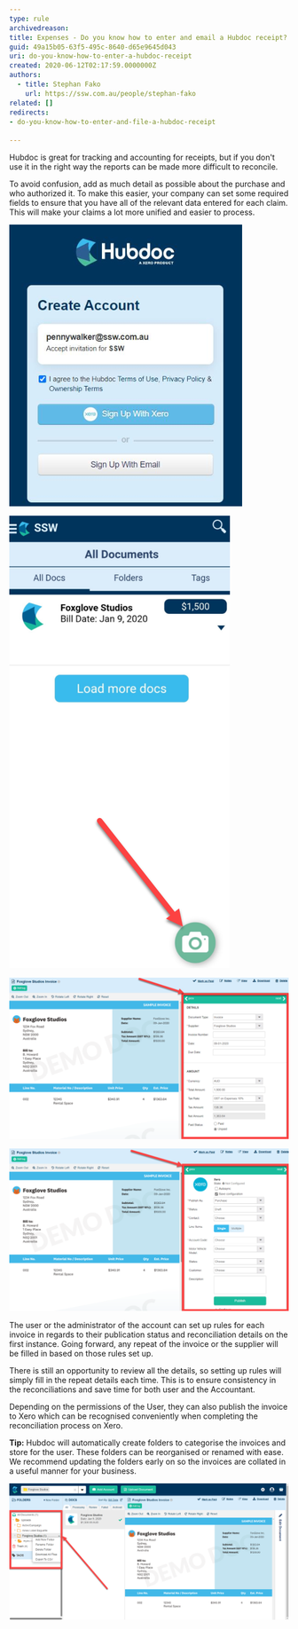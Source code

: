 ```yaml
---
type: rule
archivedreason: 
title: Expenses - Do you know how to enter and email a Hubdoc receipt?
guid: 49a15b05-63f5-495c-8640-d65e9645d043
uri: do-you-know-how-to-enter-a-hubdoc-receipt
created: 2020-06-12T02:17:59.0000000Z
authors: 
  - title: Stephan Fako
    url: https://ssw.com.au/people/stephan-fako
related: []
redirects:
- do-you-know-how-to-enter-and-file-a-hubdoc-receipt

---
```


Hubdoc is great for tracking and accounting for receipts, but if you don't use it in the right way the reports can be made more difficult to reconcile.

<!--endintro-->

To avoid confusion, add as much detail as possible about the purchase and who authorized it. To make this easier, your company can set some required fields to ensure that you have all of the relevant data entered for each claim. This will make your claims a lot more unified and easier to process. 

![Figure: Users to accept invite to use Hubdoc](/rules/do-you-know-how-to-enter-a-hubdoc-receipt/ac.png) 

![Figure: Take a photo with the Mobile Hubdoc app](/rules/do-you-know-how-to-enter-a-hubdoc-receipt/de.png)

![Figure: Photo of Receipt and submitting basic invoice details - generally is read by OCR of the software](/rules/do-you-know-how-to-enter-a-hubdoc-receipt/wer.png)

![Figure: Details that can be automated for Accounting reconciliation purposes](/rules/do-you-know-how-to-enter-a-hubdoc-receipt/che.png)

The user or the administrator of the account can set up rules for each invoice in regards to their publication status and reconciliation details on the first instance. Going forward, any repeat of the invoice or the supplier will be filled in based on those rules set up. 

There is still an opportunity to review all the details, so setting up rules will simply fill in the repeat details each time. This is to ensure consistency in the reconciliations and save time for both user and the Accountant.

Depending on the permissions of the User, they can also publish the invoice to Xero which can be recognised conveniently when completing the reconciliation process on Xero.

**Tip:** Hubdoc will automatically create folders to categorise the invoices and store for the user. These folders can be reorganised or renamed with ease. We recommend updating the folders early on so the invoices are collated in a useful manner for your business. 

![Figure: Email link](/rules/do-you-know-how-to-enter-a-hubdoc-receipt/1.png)

